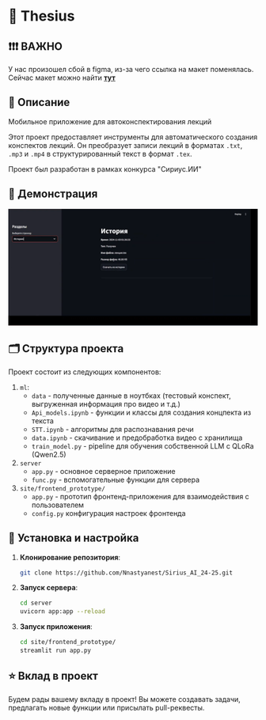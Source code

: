 # 📙 Thesius

## ❗️❗️❗️ **ВАЖНО**

У нас произошел сбой в figma, из-за чего ссылка на макет поменялась. Сейчас макет можно найти [**тут**](https://www.figma.com/design/kbSsQ5O99Lva7k8gB4csVX/%D0%9C%D0%B0%D0%BA%D0%B5%D1%82.-%D0%A1%D0%B8%D1%80%D0%B8%D1%83%D1%81.%D0%98%D0%98?node-id=0-1&t=WGjKnaB8G2OWtKUH-1)

## 📖 Описание 
Мобильное приложение для автоконспектирования лекций

Этот проект предоставляет инструменты для автоматического создания конспектов лекций. Он преобразует записи лекций в форматах `.txt`, `.mp3` и `.mp4` в структурированный текст в формат `.tex`. 

Проект был разработан в рамках конкурса "Сириус.ИИ"


## 🎥 Демонстрация
[![Название видео](https://github.com/Nnastyanest/Sirius_AI_24-25/blob/main/content/video_demonstration_img.png)](https://github.com/Nnastyanest/Sirius_AI_24-25/blob/main/content/%D0%92%D1%82%D0%BE%D1%80%D0%BE%D0%B9%20%D1%8D%D1%82%D0%B0%D0%BF%20%D1%81%D0%B8%D1%80%D0%B8%D1%83%D1%81%20%D0%98%D0%98%20.mp4)



## 🗂 Структура проекта

Проект состоит из следующих компонентов:

1. `ml`:
   * `data` - полученные данные в ноутбках (тестовый конспект, выгруженная информация про видео и т.д.)
   * `Api_models.ipynb` - функции и классы для создания концпекта из текста
   * `STT.ipynb` - алгоритмы для распознавания речи
   * `data.ipynb` - скачивание и предобработка видео с хранилища
   * `train_model.py` - pipeline для обучения собственной LLM с QLoRa (Qwen2.5)
2. `server`
   * `app.py` - основное серверное приложение
   * `func.py` - вспомогательные функции для сервера
3. `site/frontend_prototype/`
   * `app.py` - прототип фронтенд-приложения для взаимодействия с пользователем
   * `config.py` конфигурация настроек фронтенда

   
## 🚀 Установка и настройка
1. **Клонирование репозитория**:
   ```bash
   git clone https://github.com/Nnastyanest/Sirius_AI_24-25.git
   ```
   
3. **Запуск сервера**:
   ```bash
   cd server
   uvicorn app:app --reload
   ```

4. **Запуск приложения**:
   ```bash
   cd site/frontend_prototype/
   streamlit run app.py
   ```

## ⭐️ Вклад в проект
Будем рады вашему вкладу в проект! Вы можете создавать задачи, предлагать новые функции или присылать pull-реквесты.
